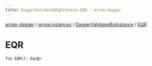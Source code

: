 ```yaml
---
title: DaggerValidatedEqInstance.EQR - arrow-dagger
---
```


[arrow-dagger](../../index.html) / [arrow.instances](../index.html) / [DaggerValidatedEqInstance](index.html) / [EQR](./-e-q-r.html)

# EQR

`fun EQR(): Eq<`[`R`](index.html#R)`>`